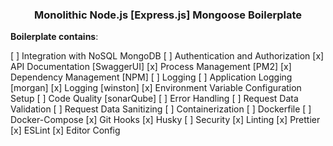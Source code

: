 <h3 align="center"> Monolithic Node.js [Express.js] Mongoose Boilerplate</h3> 

**Boilerplate contains**:

[ ] Integration with NoSQL MongoDB
[ ] Authentication and Authorization
[x] API Documentation [SwaggerUI]
[x] Process Management [PM2]
[x] Dependency Management [NPM]
[ ] Logging
    [ ] Application Logging [morgan]
    [x] Logging [winston]
[x] Environment Variable Configuration Setup
[ ] Code Quality [sonarQube]
[ ] Error Handling
[ ] Request Data Validation
[ ] Request Data Sanitizing
[ ] Containerization
    [ ] Dockerfile
    [ ] Docker-Compose
[x] Git Hooks
    [x] Husky
[ ] Security
[x] Linting
    [x] Prettier
    [x] ESLint
[x] Editor Config